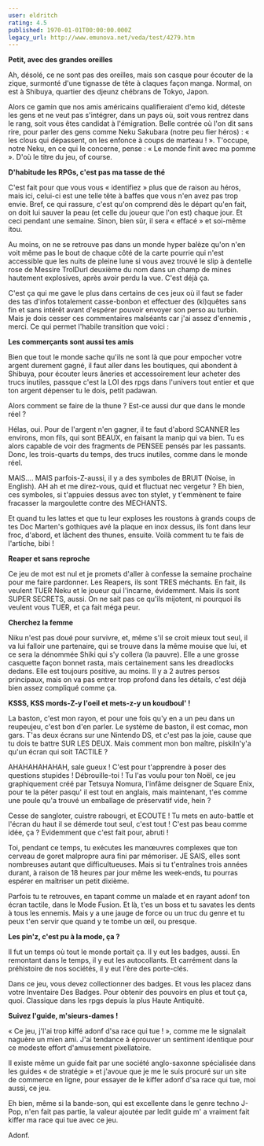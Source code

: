 ```yaml
---
user: eldritch
rating: 4.5
published: 1970-01-01T00:00:00.000Z
legacy_url: http://www.emunova.net/veda/test/4279.htm
---
```

**Petit, avec des grandes oreilles**  

   

Ah, désolé, ce ne sont pas des oreilles, mais son casque pour écouter de la zique, surmonté d'une tignasse de tête à claques façon manga. Normal, on est à Shibuya, quartier des djeunz chébrans de Tokyo, Japon.  

Alors ce gamin que nos amis américains qualifieraient d'emo kid, déteste les gens et ne veut pas s'intégrer, dans un pays où, soit vous rentrez dans le rang, soit vous êtes candidat à l'émigration. Belle contrée où l'on dit sans rire, pour parler des gens comme Neku Sakubara (notre peu fier héros) : « les clous qui dépassent, on les enfonce à coups de marteau ! ». T'occupe, notre Neku, en ce qui le concerne, pense : « Le monde finit avec ma pomme ». D'où le titre du jeu, of course.  

   

**D'habitude les RPGs, c'est pas ma tasse de thé**  

   

C'est fait pour que vous vous « identifiez » plus que de raison au héros, mais ici, celui-ci est une telle tête à baffes que vous n'en avez pas trop envie. Bref, ce qui rassure, c'est qu'on comprend dès le départ qu'en fait, on doit lui sauver la peau (et celle du joueur que l'on est) chaque jour. Et ceci pendant une semaine. Sinon, bien sûr, il sera « effacé » et soi-même itou.  

Au moins, on ne se retrouve pas dans un monde hyper balèze qu'on n'en voit même pas le bout de chaque côté de la carte pourrie qui n'est accessible que les nuits de pleine lune si vous avez trouvé le slip à dentelle rose de Messire TrolDurl deuxième du nom dans un champ de mines hautement explosives, après avoir perdu la vue. C'est déjà ça.  

C'est ça qui me gave le plus dans certains de ces jeux où il faut se fader des tas d'infos totalement casse-bonbon et effectuer des (ki)quêtes sans fin et sans intérêt avant d'espérer pouvoir envoyer son perso au turbin. Mais je dois cesser ces commentaires malséants car j'ai assez d'ennemis , merci. Ce qui permet l'habile transition que voici :  

   

**Les commerçants sont aussi tes amis**  

   

Bien que tout le monde sache qu'ils ne sont là que pour empocher votre argent durement gagné, il faut aller dans les boutiques, qui abondent à Shibuya, pour écouter leurs âneries et accessoirement leur acheter des trucs inutiles, passque c'est la LOI des rpgs dans l'univers tout entier et que ton argent dépenser tu le dois, petit padawan.  

Alors comment se faire de la thune ? Est-ce aussi dur que dans le monde réel ?  

Hélas, oui. Pour de l'argent n'en gagner, il te faut d'abord SCANNER les environs, mon fils, qui sont BEAUX, en faisant la manip qui va bien. Tu es alors capable de voir des fragments de PENSEE pensés par les passants. Donc, les trois-quarts du temps, des trucs inutiles, comme dans le monde réel.  

MAIS.... MAIS parfois-Z-aussi, il y a des symboles de BRUIT (Noise, in English). AH ah et me direz-vous, quid et fluctuat nec vergetur ? Eh bien, ces symboles, si t'appuies dessus avec ton stylet, y t'emmènent te faire fracasser la margoulette contre des MECHANTS.   

Et quand tu les lattes et que tu leur exploses les roustons à grands coups de tes Doc Marten's gothiques avé la plaque en inox dessus, ils font dans leur froc, d'abord, et lâchent des thunes, ensuite. Voilà comment tu te fais de l'artiche, bibi !  

   

**Reaper et sans reproche**  

   

Ce jeu de mot est nul et je promets d'aller à confesse la semaine prochaine pour me faire pardonner. Les Reapers, ils sont TRES méchants. En fait, ils veulent TUER Neku et le joueur qui l'incarne, évidemment. Mais ils sont SUPER SECRETS, aussi. On ne sait pas ce qu'ils mijotent, ni pourquoi ils veulent vous TUER, et ça fait méga peur.  

   

**Cherchez la femme**  

   

Niku n'est pas doué pour survivre, et, même s'il se croit mieux tout seul, il va lui falloir une partenaire, qui se trouve dans la même mouise que lui, et ce sera la dénommée Shiki qui s'y collera (la pauvre). Elle a une grosse casquette façon bonnet rasta, mais certainement sans les dreadlocks dedans. Elle est toujours positive, au moins. Il y a 2 autres persos principaux, mais on va pas entrer trop profond dans les détails, c'est déjà bien assez compliqué comme ça.  

   

**KSSS, KSS mords-Z-y l'oeil et mets-z-y un koudboul' !**  

   

La baston, c'est mon rayon, et pour une fois qu'y en a un peu dans un reupeujeu, c'est bon d'en parler. Le système de baston, il est comac, mon gars. T'as deux écrans sur une Nintendo DS, et c'est pas la joie, cause que tu dois te battre SUR LES DEUX. Mais comment mon bon maître, piskiln'y'a qu'un écran qui soit TACTILE ?   

AHAHAHAHAHAH, sale gueux ! C'est pour t'apprendre à poser des questions stupides ! Débrouille-toi ! Tu l'as voulu pour ton Noël, ce jeu graphiquement créé par Tetsuya Nomura, l'infâme deisgner de Square Enix, pour te la péter pasqu' il est tout en anglais, mais maintenant, t'es comme une poule qu'a trouvé un emballage de préservatif vide, hein ?  

Cesse de sangloter, cuistre rabougri, et ECOUTE ! Tu mets en auto-battle et l'écran du haut il se démerde tout seul, c'est tout ! C'est pas beau comme idée, ça ? Evidemment que c'est fait pour, abruti !  

Toi, pendant ce temps, tu exécutes les manœuvres complexes que ton cerveau de goret malpropre aura fini par mémoriser. JE SAIS, elles sont nombreuses autant que difficultueuses. Mais si tu t'entraînes trois années durant, à raison de 18 heures par jour même les week-ends, tu pourras espérer en maîtriser un petit dixième.  

Parfois tu te retrouves, en tapant comme un malade et en rayant adonf ton écran tactile, dans le Mode Fusion. Et là, t'es un boss et tu savates les dents à tous les ennemis. Mais y a une jauge de force ou un truc du genre et tu peux t'en servir que quand y te tombe un œil, ou presque.  

   

**Les pin'z, c'est pu à la mode, ça ?**  

   

Il fut un temps où tout le monde portait ça. Il y eut les badges, aussi. En remontant dans le temps, il y eut les autocollants. Et carrément dans la préhistoire de nos sociétés, il y eut l'ère des porte-clés.  

Dans ce jeu, vous devez collectionner des badges. Et vous les placez dans votre Inventaire Des Badges. Pour obtenir des pouvoirs en plus et tout ça, quoi. Classique dans les rpgs depuis la plus Haute Antiquité.  

   

**Suivez l'guide, m'sieurs-dames !**  

   

« Ce jeu, j'l'ai trop kiffé adonf d'sa race qui tue ! », comme me le signalait naguère un mien ami. J'ai tendance à éprouver un sentiment identique pour ce modeste effort d'amusement pixellatoire.  

Il existe même un guide fait par une société anglo-saxonne spécialisée dans les guides « de stratégie » et j'avoue que je me le suis procuré sur un site de commerce en ligne, pour essayer de le kiffer adonf d'sa race qui tue, moi aussi, ce jeu.  

   

Eh bien, même si la bande-son, qui est excellente dans le genre techno J-Pop, n'en fait pas partie, la valeur ajoutée par ledit guide m' a vraiment fait kiffer ma race qui tue avec ce jeu.  

   

Adonf.